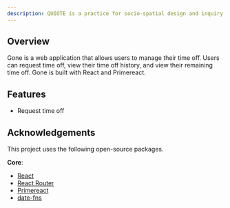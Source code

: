 ```yaml
---
description: QUIOTE is a practice for socio-spatial design and inquiry
---
```


## Overview
Gone is a web application that allows users to manage their time off. Users can request time off, view their time off history, and view their remaining time off. Gone is built with React and Primereact.

## Features

-   Request time off

## Acknowledgements

This project uses the following open-source packages.

**Core**:

-   [React](https://reactjs.org/)
-   [React Router](https://reactrouter.com/)
-   [Primereact](https://www.primefaces.org/primereact/)
-   [date-fns](https://date-fns.org/)